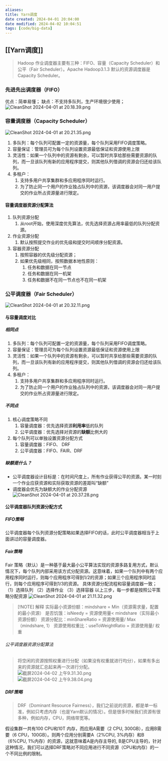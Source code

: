 ```yaml
---
aliases: 
title: Yarn调度
date created: 2024-04-01 20:04:00
date modified: 2024-04-02 10:04:51
tags: [code/big-data]
---
```

## [[Yarn调度]]
>Hadoop 作业调度器主要有三种：FIFO、容量（Capacity Scheduler）和公平（Fair Scheduler）。Apache Hadoop3.1.3 默认的资源调度器是 Capacity Scheduler。

### 先进先出调度器（FIFO）
优点：简单易懂；
缺点：不支持多队列，生产环境很少使用；
![CleanShot 2024-04-01 at 20.18.39.png](https://typora-tes.oss-cn-shanghai.aliyuncs.com/picgo/CleanShot%202024-04-01%20at%2020.18.39.png)

### 容量调度器（Capacity Scheduler）
![CleanShot 2024-04-01 at 20.21.35.png](https://typora-tes.oss-cn-shanghai.aliyuncs.com/picgo/CleanShot%202024-04-01%20at%2020.21.35.png)
1. 多队列：每个队列可配置一定的资源量，每个队列采用FIFO调度策略。
2. 容量保证：管理员可为每个队列设置资源最低保证和资源使用上限
3. 灵活性：如果一个队列中的资源有剩余，可以暂时共享给那些需要资源的队列，而一旦该队列有新的应用程序提交，则其他队列借调的资源会归还给该队列。
4. 多租户：
	1. 支持多用户共享集群和多应用程序同时运行。
	2. 为了防止同一个用户的作业独占队列中的资源，该调度器会对同一用户提交的作业所占资源量进行限定。

#### 容量调度器资源分配算法
1. 队列资源分配
	1. 从root开始，使用深度优先算法，优先选择资源占用率最低的队列分配资源。
2. 作业资源分配
	1. 默认按照提交作业的优先级和提交时间顺序分配资源。
3. 容器资源分配
	1. 按照容器的优先级分配资源；
	2. 如果优先级相同，按照数据本地性原则：
		1. 任务和数据在同一节点
		2. 任务和数据在同一机架
		3. 任务和数据不在同一节点也不在同一机架

### 公平调度器（Fair Scheduler）
![CleanShot 2024-04-01 at 20.32.11.png](https://typora-tes.oss-cn-shanghai.aliyuncs.com/picgo/CleanShot%202024-04-01%20at%2020.32.11.png)

#### 与容量调度对比
##### 相同点
1. 多队列：每个队列可配置一定的资源量，每个队列采用FIFO调度策略。
2. 容量保证：管理员可为每个队列设置资源最低保证和资源使用上限
3. 灵活性：如果一个队列中的资源有剩余，可以暂时共享给那些需要资源的队列，而一旦该队列有新的应用程序提交，则其他队列借调的资源会归还给该队列。
4. 多租户：
	1. 支持多用户共享集群和多应用程序同时运行。
	2. 为了防止同一个用户的作业独占队列中的资源，该调度器会对同一用户提交的作业所占资源量进行限定。

##### 不同点
1. 核心调度策略不同
	1. 容量调度器：优先选择资源**利用率**低的队列
	2. 公平调度器：优先选择对资源的**缺额**比例大的
2. 每个队列可以单独设置资源分配方式
	1. 容量调度器：FIFO、 DRF
	2. 公平调度器：FIFO、FAIR、DRF

##### 缺额是什么？
- 公平调度器设计目标是：在时间尺度上，所有作业获得公平的资源。某一时刻一个作业应获资源和实际获取资源的差距叫“缺额”
- 调度器会优先为缺额大的作业分配资源
![CleanShot 2024-04-01 at 20.37.28.png](https://typora-tes.oss-cn-shanghai.aliyuncs.com/picgo/CleanShot%202024-04-01%20at%2020.37.28.png)

#### 公平调度器队列资源分配方式
##### FIFO策略
公平调度器每个队列资源分配策略如果选择FIFO的话，此时公平调度器相当于上面讲过的容量调度器。
##### Fair策略
Fair 策略（默认）是一种基于最大最小公平算法实现的资源多路复用方式，默认情况下，每个队列内部采用该方式分配资源。这意味着，如果一个队列中有两个应用程序同时运行，则每个应用程序可得到1/2的资源；如果三个应用程序同时运行，则每个应用程序可得到1/3的资源。
具体资源分配流程和容量调度器一致；
（1）选择队列
（2）选择作业
（3）选择容器
以上三步，每一步都是按照公平策略分配资源
![CleanShot 2024-04-01 at 21.11.32.png](https://typora-tes.oss-cn-shanghai.aliyuncs.com/picgo/CleanShot%202024-04-01%20at%2021.11.32.png)
> [!NOTE] 解释
实际最小资源份额：mindshare = Min（资源需求量，配置的最小资源）
是否饥饿：isNeedy = 资源使用量< mindshare（实际最小资源份额）
资源分配比：minShareRatio = 资源使用量/ Max（mindshare, 1）
资源使用权重比：useToWeightRatio = 资源使用量/ 权重

###### 公平调度器资源分配算法
>将空闲的资源按照权重进行分配（如果没有权重就进行均分），如果有多出来的资源就汇总起来再一次进行分配。
![截屏2024-04-02 上午9.31.30.png](https://typora-tes.oss-cn-shanghai.aliyuncs.com/picgo/%E6%88%AA%E5%B1%8F2024-04-02%20%E4%B8%8A%E5%8D%889.31.30.png)
![截屏2024-04-02 上午9.38.04.png](https://typora-tes.oss-cn-shanghai.aliyuncs.com/picgo/2024-04-02-06.png)

##### DRF策略
>DRF（Dominant Resource Fairness），我们之前说的资源，都是单一标准，例如只考虑内存（也是Yarn默认的情况）。但是很多时候我们资源有很多种，例如内存，CPU，网络带宽等。

假设集群一共有100 CPU和10T 内存，而应用A需要（2 CPU, 300GB），应用B需要（6 CPU，100GB）。则两个应用分别需要A（2%CPU, 3%内存）和B（6%CPU, 1%内存）的资源，这就意味着A是内存主导的, B是CPU主导的，针对这种情况，我们可以选择DRF策略对不同应用进行不同资源（CPU和内存）的一个不同比例的限制。